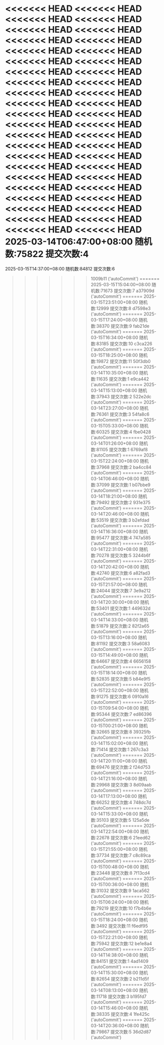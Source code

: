<<<<<<< HEAD
<<<<<<< HEAD
<<<<<<< HEAD
<<<<<<< HEAD
<<<<<<< HEAD
<<<<<<< HEAD
<<<<<<< HEAD
<<<<<<< HEAD
<<<<<<< HEAD
<<<<<<< HEAD
<<<<<<< HEAD
<<<<<<< HEAD
<<<<<<< HEAD
<<<<<<< HEAD
<<<<<<< HEAD
<<<<<<< HEAD
<<<<<<< HEAD
<<<<<<< HEAD
<<<<<<< HEAD
<<<<<<< HEAD
<<<<<<< HEAD
<<<<<<< HEAD
<<<<<<< HEAD
<<<<<<< HEAD
<<<<<<< HEAD
<<<<<<< HEAD
<<<<<<< HEAD
<<<<<<< HEAD
<<<<<<< HEAD
<<<<<<< HEAD
<<<<<<< HEAD
<<<<<<< HEAD
<<<<<<< HEAD
<<<<<<< HEAD
<<<<<<< HEAD
<<<<<<< HEAD
<<<<<<< HEAD
<<<<<<< HEAD
<<<<<<< HEAD
<<<<<<< HEAD
<<<<<<< HEAD
<<<<<<< HEAD
<<<<<<< HEAD
<<<<<<< HEAD
2025-03-14T06:47:00+08:00
随机数:75822
提交次数:4
=======
2025-03-15T14:37:00+08:00
随机数:84812
提交次数:6
>>>>>>> 1009b11 ('autoCommit')
=======
2025-03-15T15:04:00+08:00
随机数:71673
提交次数:7
>>>>>>> a37909d ('autoCommit')
=======
2025-03-15T23:51:00+08:00
随机数:12999
提交次数:8
>>>>>>> d7598e3 ('autoCommit')
=======
2025-03-15T17:24:00+08:00
随机数:38370
提交次数:9
>>>>>>> fab21de ('autoCommit')
=======
2025-03-15T16:34:00+08:00
随机数:83185
提交次数:10
>>>>>>> c3ca226 ('autoCommit')
=======
2025-03-15T18:25:00+08:00
随机数:19872
提交次数:11
>>>>>>> 50f3db0 ('autoCommit')
=======
2025-03-14T10:35:00+08:00
随机数:11635
提交次数:1
>>>>>>> e9ca442 ('autoCommit')
=======
2025-03-14T15:13:00+08:00
随机数:37943
提交次数:2
>>>>>>> 522e2dc ('autoCommit')
=======
2025-03-14T23:27:00+08:00
随机数:76361
提交次数:3
>>>>>>> 54fa8c6 ('autoCommit')
=======
2025-03-15T05:33:00+08:00
随机数:60325
提交次数:4
>>>>>>> fbe0428 ('autoCommit')
=======
2025-03-14T01:26:00+08:00
随机数:81105
提交次数:1
>>>>>>> 6769af8 ('autoCommit')
=======
2025-03-15T22:24:00+08:00
随机数:37968
提交次数:2
>>>>>>> ba4cc84 ('autoCommit')
=======
2025-03-14T06:46:00+08:00
随机数:37099
提交次数:1
>>>>>>> b07bbe9 ('autoCommit')
=======
2025-03-14T18:21:00+08:00
随机数:79492
提交次数:2
>>>>>>> 931e375 ('autoCommit')
=======
2025-03-14T20:46:00+08:00
随机数:53519
提交次数:3
>>>>>>> b2efdad ('autoCommit')
=======
2025-03-14T16:36:00+08:00
随机数:95477
提交次数:4
>>>>>>> 747a585 ('autoCommit')
=======
2025-03-14T22:31:00+08:00
随机数:70278
提交次数:5
>>>>>>> 3244b6f ('autoCommit')
=======
2025-03-14T20:42:00+08:00
随机数:42740
提交次数:6
>>>>>>> a82fad3 ('autoCommit')
=======
2025-03-15T21:57:00+08:00
随机数:24044
提交次数:7
>>>>>>> 3e9a212 ('autoCommit')
=======
2025-03-14T20:30:00+08:00
随机数:53401
提交次数:1
>>>>>>> 449632d ('autoCommit')
=======
2025-03-14T14:33:00+08:00
随机数:51879
提交次数:2
>>>>>>> 82f2a65 ('autoCommit')
=======
2025-03-15T13:16:00+08:00
随机数:81192
提交次数:3
>>>>>>> 58a6083 ('autoCommit')
=======
2025-03-15T14:49:00+08:00
随机数:64667
提交次数:4
>>>>>>> 6656158 ('autoCommit')
=======
2025-03-15T18:14:00+08:00
随机数:52835
提交次数:5
>>>>>>> b84e9f5 ('autoCommit')
=======
2025-03-15T22:52:00+08:00
随机数:91275
提交次数:6
>>>>>>> 0910a16 ('autoCommit')
=======
2025-03-15T09:54:00+08:00
随机数:95344
提交次数:7
>>>>>>> ed86396 ('autoCommit')
=======
2025-03-15T00:21:00+08:00
随机数:32665
提交次数:8
>>>>>>> 39325fb ('autoCommit')
=======
2025-03-14T15:02:00+08:00
随机数:71414
提交次数:1
>>>>>>> 267c3a3 ('autoCommit')
=======
2025-03-14T20:11:00+08:00
随机数:69476
提交次数:2
>>>>>>> f24d753 ('autoCommit')
=======
2025-03-14T21:16:00+08:00
随机数:29968
提交次数:3
>>>>>>> 8d09aab ('autoCommit')
=======
2025-03-14T17:13:00+08:00
随机数:66252
提交次数:4
>>>>>>> 748dc7d ('autoCommit')
=======
2025-03-14T15:33:00+08:00
随机数:35103
提交次数:5
>>>>>>> 125a5de ('autoCommit')
=======
2025-03-14T22:54:00+08:00
随机数:22678
提交次数:6
>>>>>>> 21eed62 ('autoCommit')
=======
2025-03-15T21:55:00+08:00
随机数:37734
提交次数:7
>>>>>>> c8c89ca ('autoCommit')
=======
2025-03-15T00:48:00+08:00
随机数:23448
提交次数:8
>>>>>>> 7f13cd4 ('autoCommit')
=======
2025-03-15T00:36:00+08:00
随机数:31032
提交次数:9
>>>>>>> 1aca562 ('autoCommit')
=======
2025-03-15T06:24:00+08:00
随机数:79219
提交次数:10
>>>>>>> f7b4b6e ('autoCommit')
=======
2025-03-15T18:24:00+08:00
随机数:3492
提交次数:11
>>>>>>> f6edf95 ('autoCommit')
=======
2025-03-15T22:21:00+08:00
随机数:75942
提交次数:12
>>>>>>> be1e8a4 ('autoCommit')
=======
2025-03-14T14:38:00+08:00
随机数:84151
提交次数:1
>>>>>>> 4ad1409 ('autoCommit')
=======
2025-03-14T15:30:00+08:00
随机数:82654
提交次数:2
>>>>>>> b211d5f ('autoCommit')
=======
2025-03-14T08:13:00+08:00
随机数:11718
提交次数:3
>>>>>>> b195fd7 ('autoCommit')
=======
2025-03-14T15:46:00+08:00
随机数:38335
提交次数:4
>>>>>>> 1fe425c ('autoCommit')
=======
2025-03-14T20:36:00+08:00
随机数:79867
提交次数:5
>>>>>>> 36d2d87 ('autoCommit')

